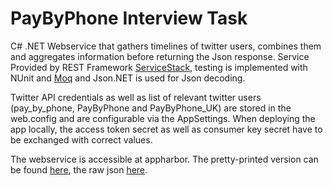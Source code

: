 PayByPhone Interview Task
===========================

C# .NET Webservice that gathers timelines of twitter users, combines them and aggregates information before returning the Json response. Service Provided by REST Framework [ServiceStack](http://www.servicestack.net/), testing is implemented with NUnit and [Moq](https://github.com/Moq) and Json.NET is used for Json decoding.

Twitter API credentials as well as list of relevant twitter users (pay_by_phone, PayByPhone and PayByPhone_UK) are stored in the web.config and are configurable via the AppSettings. When deploying the app locally, the access token secret as well as consumer key secret have to be exchanged with correct values.

The webservice is accessible at appharbor. The pretty-printed version can be found [here](http://pbptweetaggr.apphb.com/tweetSummary), the raw json [here](http://pbptweetaggr.apphb.com/tweetSummary?format=json).
